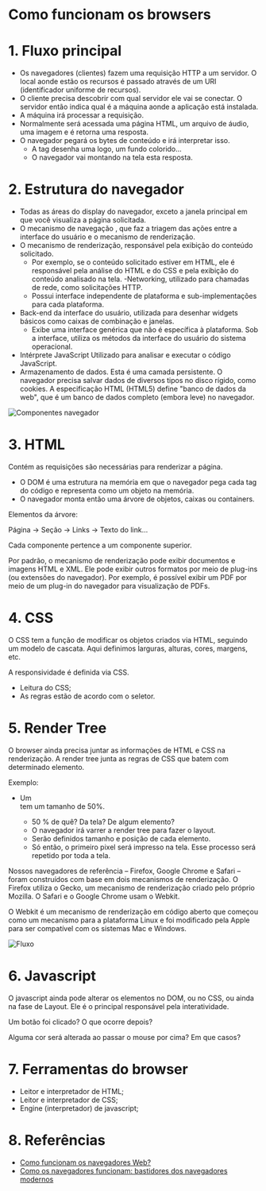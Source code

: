# Como funcionam os browsers 

# 1.  Fluxo principal

- Os navegadores (clientes) fazem uma requisição HTTP a um servidor. O local aonde estão os recursos é passado através de um URI (identificador uniforme de recursos). 
- O cliente precisa descobrir com qual servidor ele vai se conectar. O servidor então indica qual é a máquina aonde a aplicação está instalada. 
- A máquina irá processar a requisição. 
- Normalmente será acessada uma página HTML, um arquivo de áudio, uma imagem e é retorna uma resposta.
- O navegador pegará os bytes de conteúdo e irá interpretar isso. 
   - A tag desenha uma logo, um fundo colorido... 
   - O navegador vai montando na tela esta resposta. 

# 2. Estrutura do navegador 

- Todas as áreas do display do navegador, exceto a janela principal em que você visualiza a página solicitada.
- O mecanismo de navegação , que faz a triagem das ações entre a interface do usuário e o mecanismo de renderização.
- O mecanismo de renderização, responsável pela exibição do conteúdo solicitado. 
  - Por exemplo, se o conteúdo solicitado estiver em HTML, ele é responsável pela análise do HTML e do CSS e pela exibição do conteúdo analisado na tela.
-Networking, utilizado para chamadas de rede, como solicitações HTTP. 
  - Possui interface independente de plataforma e sub-implementações para cada plataforma.
- Back-end da interface do usuário, utilizada para desenhar widgets básicos como caixas de combinação e janelas. 
  - Exibe uma interface genérica que não é específica à plataforma. Sob a interface, utiliza os métodos da interface do usuário do sistema operacional.
- Intérprete JavaScript Utilizado para analisar e executar o código JavaScript.
- Armazenamento de dados. Esta é uma camada persistente. O navegador precisa salvar dados de diversos tipos no disco rígido, como cookies. A especificação HTML (HTML5) define "banco de dados da web", que é um banco de dados completo (embora leve) no navegador.

![Componentes navegador](https://www.html5rocks.com/pt/tutorials/internals/howbrowserswork/layers.png)

# 3. HTML 

Contém as requisições são necessárias para renderizar a página.

- O DOM é uma estrutura na memória em que o navegador pega cada tag do código e representa como um objeto na memória.
- O navegador monta então uma árvore de objetos, caixas ou containers. 

Elementos da árvore: 

Página -> Seção -> Links -> Texto do link... 

Cada componente pertence a um componente superior.

Por padrão, o mecanismo de renderização pode exibir documentos e imagens HTML e XML. Ele pode exibir outros formatos por meio de plug-ins (ou extensões do navegador). Por exemplo, é possível exibir um PDF por meio de um plug-in do navegador para visualização de PDFs.

# 4. CSS

O CSS tem a função de modificar os objetos criados via HTML, seguindo um modelo de cascata. Aqui definimos larguras, alturas, cores, margens, etc. 

A responsividade é definida via CSS. 

- Leitura do CSS; 
- As regras estão de acordo com o seletor. 

# 5. Render Tree

O browser ainda precisa juntar as informações de HTML e CSS na renderização. A render tree junta as regras de CSS que batem com determinado elemento. 

Exemplo: 
- Um <div>  tem um tamanho de 50%. 
  - 50 % de quê? Da tela? De algum elemento? 
  - O navegador irá varrer a render tree para fazer o layout.
  - Serão definidos tamanho e posição de cada elemento. 
  - Só então, o primeiro pixel será impresso na tela. Esse processo será repetido por toda a tela. 
  
Nossos navegadores de referência – Firefox, Google Chrome e Safari – foram construídos com base em dois mecanismos de renderização. O Firefox utiliza o Gecko, um mecanismo de renderização criado pelo próprio Mozilla. O Safari e o Google Chrome usam o Webkit.

O Webkit é um mecanismo de renderização em código aberto que começou como um mecanismo para a plataforma Linux e foi modificado pela Apple para ser compatível com os sistemas Mac e Windows.

![Fluxo](https://www.html5rocks.com/pt/tutorials/internals/howbrowserswork/webkitflow.png)

# 6. Javascript 

O javascript ainda pode alterar os elementos no DOM, ou no CSS, ou ainda na fase de Layout. Ele é o principal responsável pela interatividade.

Um botão foi clicado? O que ocorre depois? 

Alguma cor será alterada ao passar o mouse por cima? Em que casos?

# 7. Ferramentas do browser 

- Leitor e interpretador de HTML;
- Leitor e interpretador de CSS; 
- Engine (interpretador) de javascript; 

# 8. Referências 

- [Como funcionam os navegadores Web?](https://www.youtube.com/watch?v=kDy62zaCHZE)
- [Como os navegadores funcionam: bastidores dos navegadores modernos](https://www.html5rocks.com/pt/tutorials/internals/howbrowserswork/)

